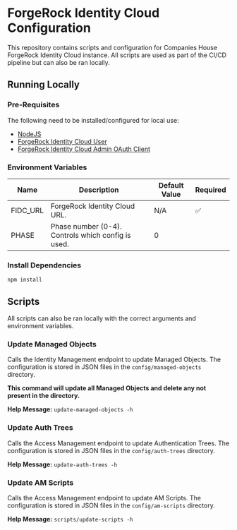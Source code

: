 # ForgeRock Identity Cloud Configuration

This repository contains scripts and configuration for Companies House ForgeRock Identity Cloud instance. All scripts are used as part of the CI/CD pipeline but can also be ran locally.

## Running Locally

### Pre-Requisites

The following need to be installed/configured for local use:

- [NodeJS](https://nodejs.org/en/download/)
- [ForgeRock Identity Cloud User](https://backstage.forgerock.com/docs/idcloud/latest/paas/tenant/postman-collection.html#preparing_your_identity_cloud)
- [ForgeRock Identity Cloud Admin OAuth Client](https://backstage.forgerock.com/docs/idcloud/latest/paas/tenant/postman-collection.html#running_the_prerequisite_steps)

### Environment Variables

| Name     | Description                                        | Default Value | Required           |
| -------- | -------------------------------------------------- | ------------- | ------------------ |
| FIDC_URL | ForgeRock Identity Cloud URL.                      | N/A           | :white_check_mark: |
| PHASE    | Phase number (0-4). Controls which config is used. | 0             |                    |

### Install Dependencies

`npm install`

## Scripts

All scripts can also be ran locally with the correct arguments and environment variables.

### Update Managed Objects

Calls the Identity Management endpoint to update Managed Objects. The configuration is stored in JSON files in the `config/managed-objects` directory.

**This command will update all Managed Objects and delete any not present in the directory.**

**Help Message:**
`update-managed-objects -h`

### Update Auth Trees

Calls the Access Management endpoint to update Authentication Trees. The configuration is stored in JSON files in the `config/auth-trees` directory.

**Help Message:**
`update-auth-trees -h`

### Update AM Scripts

Calls the Access Management endpoint to update AM Scripts. The configuration is stored in JSON files in the `config/am-scripts` directory.

**Help Message:**
`scripts/update-scripts -h`